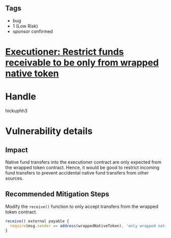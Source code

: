 ## Tags

- bug
- 1 (Low Risk)
- sponsor confirmed

# [Executioner: Restrict funds receivable to be only from wrapped native token](https://github.com/code-423n4/2021-10-slingshot-findings/issues/40) 

# Handle

hickuphh3


# Vulnerability details

## Impact

Native fund transfers into the executioner contract are only expected from the wrapped token contract. Hence, it would be good to restrict incoming fund transfers to prevent accidental native fund transfers from other sources.

## Recommended Mitigation Steps

Modify the `receive()` function to only accept transfers from the wrapped token contract.

```jsx
receive() external payable {
  require(msg.sender == address(wrappedNativeToken), 'only wrapped native token');
}
```

